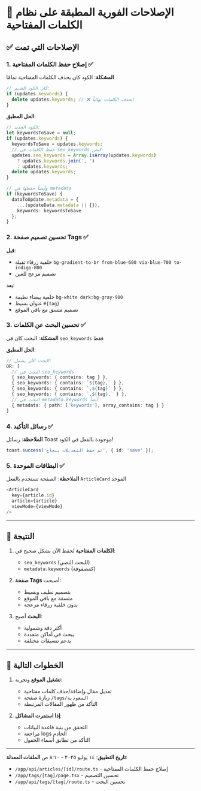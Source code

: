 # 🔧 الإصلاحات الفورية المطبقة على نظام الكلمات المفتاحية

## ✅ الإصلاحات التي تمت

### 1. إصلاح حفظ الكلمات المفتاحية ✅

**المشكلة**: الكود كان يحذف الكلمات المفتاحية تمامًا
```typescript
// كان الكود القديم:
if (updates.keywords) {
  delete updates.keywords; // ❌ يحذف الكلمات نهائياً!
}
```

**الحل المطبق**:
```typescript
// الكود الجديد:
let keywordsToSave = null;
if (updates.keywords) {
  keywordsToSave = updates.keywords;
  // حفظ الكلمات في seo_keywords كنص
  updates.seo_keywords = Array.isArray(updates.keywords) 
    ? updates.keywords.join(', ') 
    : updates.keywords;
  delete updates.keywords;
}

// وأيضاً حفظها في metadata
if (keywordsToSave) {
  dataToUpdate.metadata = {
    ...(updateData.metadata || {}),
    keywords: keywordsToSave
  };
}
```

### 2. تحسين تصميم صفحة Tags ✅

**قبل**:
- خلفية زرقاء ثقيلة `bg-gradient-to-br from-blue-600 via-blue-700 to-indigo-800`
- تصميم مزعج للعين

**بعد**:
- خلفية بيضاء نظيفة `bg-white dark:bg-gray-900`
- عنوان بسيط `#{tag}`
- تصميم متسق مع باقي الموقع

### 3. تحسين البحث عن الكلمات ✅

**المشكلة**: البحث كان في `seo_keywords` فقط

**الحل المطبق**:
```typescript
// البحث الآن يشمل:
OR: [
  // البحث في seo_keywords
  { seo_keywords: { contains: tag } },
  { seo_keywords: { contains: `${tag},` } },
  { seo_keywords: { contains: `,${tag}` } },
  { seo_keywords: { contains: `,${tag},` } },
  // البحث في metadata.keywords أيضاً
  { metadata: { path: ['keywords'], array_contains: tag } }
]
```

### 4. رسائل التأكيد ✅

**الملاحظة**: رسائل Toast موجودة بالفعل في الكود!
```typescript
toast.success('تم حفظ التعديلات بنجاح', { id: 'save' });
```

### 5. البطاقات الموحدة ✅

**الملاحظة**: الصفحة تستخدم بالفعل `ArticleCard` الموحد
```typescript
<ArticleCard
  key={article.id}
  article={article}
  viewMode={viewMode}
/>
```

---

## 🎯 النتيجة

1. **الكلمات المفتاحية** تُحفظ الآن بشكل صحيح في:
   - `seo_keywords` (للبحث النصي)
   - `metadata.keywords` (كمصفوفة)

2. **صفحة Tags** أصبحت:
   - بتصميم نظيف وبسيط
   - متسقة مع باقي الموقع
   - بدون خلفية زرقاء مزعجة

3. **البحث** أصبح:
   - أكثر دقة وشمولية
   - يبحث في أماكن متعددة
   - يدعم تنسيقات مختلفة

---

## 🔄 الخطوات التالية

1. **تشغيل الموقع** وتجربة:
   - تعديل مقال وإضافة/حذف كلمات مفتاحية
   - زيارة صفحة `/tags/السعودية`
   - التأكد من ظهور المقالات المرتبطة

2. **إذا استمرت المشاكل**:
   - التحقق من بنية قاعدة البيانات
   - مراجعة logs الخادم
   - التأكد من تطابق أسماء الحقول

---

**تاريخ التطبيق**: ١٤ يوليو ٢٠٢٥ - ٨:١٠ ص
**الملفات المعدلة**:
- `/app/api/articles/[id]/route.ts` - إصلاح حفظ الكلمات المفتاحية
- `/app/tags/[tag]/page.tsx` - تحسين التصميم
- `/app/api/tags/[tag]/route.ts` - تحسين البحث 